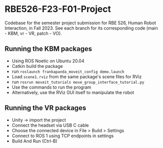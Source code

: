# RBE526-F23-F01-Project
Codebase for the semester project submission for RBE 526, Human Robot Interaction, in Fall 2023. See each branch for its corresponding code (main - KBM, vr - VR, patch - VO).

## Running the KBM packages
- Using ROS Noetic on Ubuntu 20.04
- Catkin build the package
- run `roslaunch frankapanda_moveit_config demo.launch`
- Load `scene1.rviz` from the same package's scene files for RViz
- run `rosrun moveit_tutorials move_group_interface_tutorial.py`
- Use the commands to run the program
- Alternatively, use the RViz GUI itself to manipulate the robot

## Running the VR packages
- Unity -> import the project
- Connect the headset via USB C cable
- Choose the connected device in File > Build > Settings
- Connect to ROS 1 using TCP endpoints in settings
- Build And Run (Ctrl-B)
